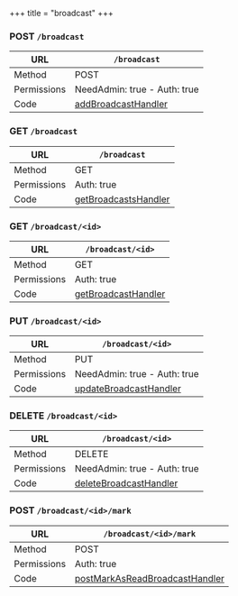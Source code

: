 +++
title = "broadcast"
+++


### POST `/broadcast`

URL         | **`/broadcast`**
----------- |----------
Method      | POST     
Permissions |  NeedAdmin: true -  Auth: true
Code        | [addBroadcastHandler](https://github.com/ovh/cds/search?q=%22func+%28api+*API%29+addBroadcastHandler%22)
    









### GET `/broadcast`

URL         | **`/broadcast`**
----------- |----------
Method      | GET     
Permissions |  Auth: true
Code        | [getBroadcastsHandler](https://github.com/ovh/cds/search?q=%22func+%28api+*API%29+getBroadcastsHandler%22)
    









### GET `/broadcast/<id>`

URL         | **`/broadcast/<id>`**
----------- |----------
Method      | GET     
Permissions |  Auth: true
Code        | [getBroadcastHandler](https://github.com/ovh/cds/search?q=%22func+%28api+*API%29+getBroadcastHandler%22)
    









### PUT `/broadcast/<id>`

URL         | **`/broadcast/<id>`**
----------- |----------
Method      | PUT     
Permissions |  NeedAdmin: true -  Auth: true
Code        | [updateBroadcastHandler](https://github.com/ovh/cds/search?q=%22func+%28api+*API%29+updateBroadcastHandler%22)
    









### DELETE `/broadcast/<id>`

URL         | **`/broadcast/<id>`**
----------- |----------
Method      | DELETE     
Permissions |  NeedAdmin: true -  Auth: true
Code        | [deleteBroadcastHandler](https://github.com/ovh/cds/search?q=%22func+%28api+*API%29+deleteBroadcastHandler%22)
    









### POST `/broadcast/<id>/mark`

URL         | **`/broadcast/<id>/mark`**
----------- |----------
Method      | POST     
Permissions |  Auth: true
Code        | [postMarkAsReadBroadcastHandler](https://github.com/ovh/cds/search?q=%22func+%28api+*API%29+postMarkAsReadBroadcastHandler%22)
    










